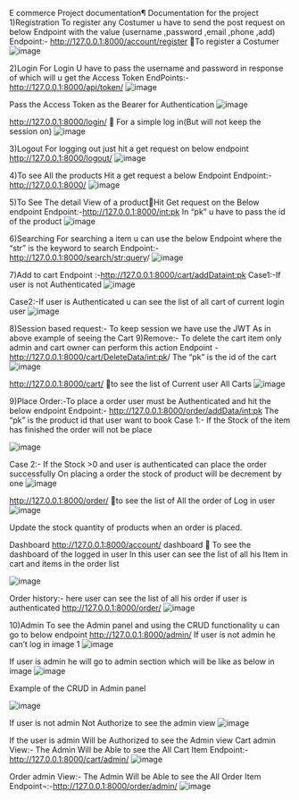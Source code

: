 E commerce Project documentation¶
Documentation for the project
1)Registration
To register any Costumer u have to send the post request on below Endpoint with the value  (username ,password ,email ,phone ,add)
Endpoint:- http://127.0.0.1:8000/account/register  To register a Costumer
![image](https://github.com/avinash1410-cyber/E-commerce/assets/74523129/08878506-b782-4c45-858c-e0395e6410bc)

 
2)Login
For Login U have to pass the username and password in response of which will u get the Access Token 
EndPoints:-http://127.0.0.1:8000/api/token/
![image](https://github.com/avinash1410-cyber/E-commerce/assets/74523129/756d4f4f-76db-4228-9a46-14f8f1fe8ff5)


 




Pass the Access Token as the Bearer for Authentication
![image](https://github.com/avinash1410-cyber/E-commerce/assets/74523129/42c4b112-25e4-49f1-909a-c0097f1d95f5)

 
http://127.0.0.1:8000/login/  For a simple log in(But will not keep the session on)
 ![image](https://github.com/avinash1410-cyber/E-commerce/assets/74523129/4f73661c-1239-437c-98f3-1c3f1bf66200)

3)Logout
For logging out just hit a get request on below endpoint 
http://127.0.0.1:8000/logout/ 
 ![image](https://github.com/avinash1410-cyber/E-commerce/assets/74523129/2617d9f5-f2ba-414c-b1cf-52e2156247d1)



4)To see All the products Hit a get request a below Endpoint
Endpoint:-http://127.0.0.1:8000/
![image](https://github.com/avinash1410-cyber/E-commerce/assets/74523129/5cca7823-0fa4-482a-a4ff-fd789aa437c1)

 
5)To See The detail View of a productHit Get request on the Below endpoint
Endpoint:-http://127.0.0.1:8000/<int:pk>
In “pk” u have to pass the id of the product
 ![image](https://github.com/avinash1410-cyber/E-commerce/assets/74523129/f63148b9-d30a-4255-8954-328b2a234845)


6)Searching
For searching  a item u can use the below Endpoint where the “str” is the keyword to search
Endpoint:-http://127.0.0.1:8000/search/<str:query>/
![image](https://github.com/avinash1410-cyber/E-commerce/assets/74523129/c2a9a445-e861-4cf3-bd8c-21742ee08cec)

 

7)Add to cart
Endpoint :-http://127.0.0.1:8000/cart/addData<int:pk>
Case1:-If user is not Authenticated
 ![image](https://github.com/avinash1410-cyber/E-commerce/assets/74523129/c9b92b34-6e5e-460a-9e28-e99a02ec8d9f)



Case2:-If user is Authenticated u can see the list of all cart of current login user
 ![image](https://github.com/avinash1410-cyber/E-commerce/assets/74523129/0f3c7a91-6e37-4bcf-b4c8-7b47f44d3930)

8)Session based request:- To keep session we have use the JWT As in above example of seeing the Cart
9)Remove:- To delete the cart item only admin and cart owner can perform this action
Endpoint -http://127.0.0.1:8000/cart/DeleteData/<int:pk>/
The “pk” is the id of the cart
 ![image](https://github.com/avinash1410-cyber/E-commerce/assets/74523129/10a91b7c-db4a-4a08-85bf-573ac55a9d95)




http://127.0.0.1:8000/cart/ to see the list of Current user All Carts
 ![image](https://github.com/avinash1410-cyber/E-commerce/assets/74523129/40e662f2-e2e9-440f-bbda-56a0c58a66f9)

9)Place Order:-To place a order user must be Authenticated and hit the below endpoint 
Endpoint:- http://127.0.0.1:8000/order/addData/<int:pk>
The “pk” is the product id that user want to book
Case 1:- If the Stock of the item has finished the order will not be place
 

![image](https://github.com/avinash1410-cyber/E-commerce/assets/74523129/f6fc1128-4bc0-4d3e-bdc2-f54e0629e35e)







Case 2:- If the Stock >0 and user is authenticated can place the order successfully
On placing a order the stock of product will be decrement by one
 ![image](https://github.com/avinash1410-cyber/E-commerce/assets/74523129/43eefd58-af79-40c3-a319-f32f004393eb)

http://127.0.0.1:8000/order/ to see the list of All the order of Log in user
 ![image](https://github.com/avinash1410-cyber/E-commerce/assets/74523129/cfd5f862-8194-4b9a-90ad-34b80c050789)

Update the stock quantity of products when an order is placed.

Dashboard
http://127.0.0.1:8000/account/ dashboard  To see the dashboard of the logged in user In this user can see the list of all his Item in cart and items in the order list
 
![image](https://github.com/avinash1410-cyber/E-commerce/assets/74523129/8b06dfa7-a336-4064-9456-59d1f1f949fc)

Order history:- here user can see the list of all his order if user is authenticated
http://127.0.0.1:8000/order/
 ![image](https://github.com/avinash1410-cyber/E-commerce/assets/74523129/d2c18046-8312-447d-932c-ee6e17fdce18)

10)Admin
To see the Admin panel and using the CRUD functionality u can go to below endpoint
http://127.0.0.1:8000/admin/
 If user is not admin he can’t log in image 1 
 ![image](https://github.com/avinash1410-cyber/E-commerce/assets/74523129/e466624b-d57a-4ef0-80c2-209af2087008)

If user is admin he will go to admin section which will be like as below in image 
 ![image](https://github.com/avinash1410-cyber/E-commerce/assets/74523129/c1714276-8ddc-426c-b651-7723915b6588)

Example of the CRUD in Admin panel

 ![image](https://github.com/avinash1410-cyber/E-commerce/assets/74523129/69358f82-83d4-420b-92a4-be3542fb7d4a)

If user is not admin Not Authorize to see the admin view
 ![image](https://github.com/avinash1410-cyber/E-commerce/assets/74523129/ef04febf-649a-4981-ae05-92ecc2af08da)


If the user is admin
Will be Authorized to see the Admin view
Cart admin View:- The Admin Will be Able to see the All Cart Item
Endpoint:- http://127.0.0.1:8000/cart/admin/
 ![image](https://github.com/avinash1410-cyber/E-commerce/assets/74523129/8b4334b0-eb65-4912-ab28-8727e5b2cc52)

Order admin View:- The Admin Will be Able to see the All Order Item
Endpoint¬:-http://127.0.0.1:8000/order/admin/ 
![image](https://github.com/avinash1410-cyber/E-commerce/assets/74523129/c878160c-a55a-42b8-a62c-4b52bc740f86)



